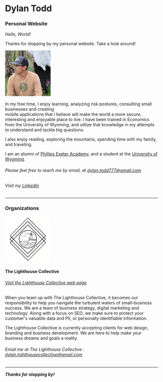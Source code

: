 # Dylan Todd
### Personal Website 

_Hello, World!_

Thanks for stopping by my personal website. 
Take a look around!

<img src="/images/profilephoto.jpg" alt="profilePhoto"
        title="Picture of me" width="150" height="150" />

In my free time, I enjoy learning, analyzing risk postures, consulting small businesses and creating   
mobile applications that I believe will make the world a more secure, interesting and enjoyable place to live. 
I have been trained in Economics from the University of Wyoming, and utilize that knowledge in my 
attempts to understand and tackle big questions.

I also enjoy reading, exploring the mountains, spending time with my family, and traveling.

I am an alumni of [Phillips Exeter Academy](https://www.exeter.edu/), and a student at the [University of Wyoming](http://www.uwyo.edu/).

###### Please feel free to reach me by email, at <dylan.todd777@gmail.com>

###### Visit my [LinkedIn](https://www.linkedin.com/in/dylan-todd/)

-----

### Organizations

<img src="/images/simpleLighthouseWithinGeometry.png" alt="lighthouseCollectiveLogo"
        title="Lighthouse Collective Logo" width="150" height="150" />

#### The Lighthouse Collective
###### [Visit the Lighthouse Collective web page](https://lighthousecollective.github.io/)


When you team up with The Lighthouse Collective, it becomes our responsibility to help you navigate the turbulent waters of small-business success. We are a team of business strategy, digital marketing and technology. Along with a focus on SEO, we make sure to protect your customer's valuable data and PII, or personally identifiable information.

The Lighthouse Collective is currently accepting clients for web design, branding and business development. We are here to help make your business dreams and goals a reality. 

###### Email me at The Lighthouse Collective : <dylan.lighthousecollective@gmail.com>

-----

***Thanks for stopping by!***

<!-- Global site tag (gtag.js) - Google Analytics -->
<script async src="https://www.googletagmanager.com/gtag/js?id=UA-149905245-1"></script>
<script>
  window.dataLayer = window.dataLayer || [];
  function gtag(){dataLayer.push(arguments);}
  gtag('js', new Date());

  gtag('config', 'UA-149905245-1');
</script>


